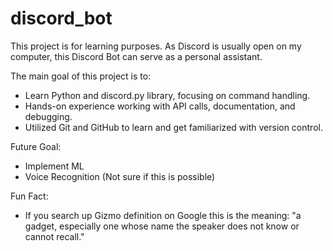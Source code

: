 # discord_bot

This project is for learning purposes. As Discord is usually open on my computer, this Discord
Bot can serve as a personal assistant. 

The main goal of this project is to: 
- Learn Python and discord.py library, focusing on command handling.
- Hands-on experience working with API calls, documentation, and debugging.
- Utilized Git and GitHub to learn and get familiarized with version control.

Future Goal:
- Implement ML
- Voice Recognition (Not sure if this is possible)


Fun Fact:
- If you search up Gizmo definition on Google this is the meaning: 
"a gadget, especially one whose name the speaker does not know or cannot recall."
